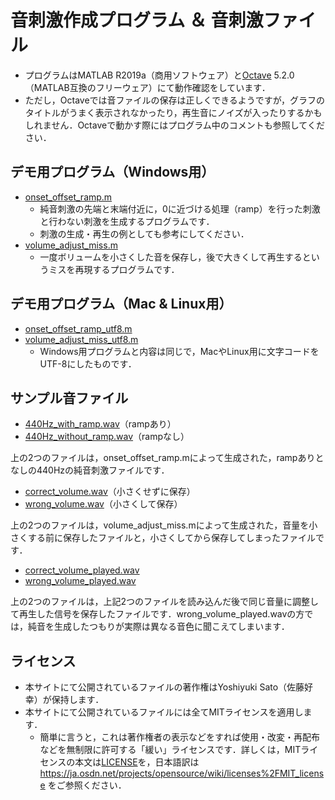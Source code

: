 # 音刺激作成プログラム ＆ 音刺激ファイル

- プログラムはMATLAB R2019a（商用ソフトウェア）と[Octave](https://www.gnu.org/software/octave/) 5.2.0（MATLAB互換のフリーウェア）にて動作確認をしています．
- ただし，Octaveでは音ファイルの保存は正しくできるようですが，グラフのタイトルがうまく表示されなかったり，再生音にノイズが入ったりするかもしれません．Octaveで動かす際にはプログラム中のコメントも参照してください．

## デモ用プログラム（Windows用）
- [onset_offset_ramp.m](onset_offset_ramp.m)
  - 純音刺激の先端と末端付近に，0に近づける処理（ramp）を行った刺激と行わない刺激を生成するプログラムです．
  - 刺激の生成・再生の例としても参考にしてください．
- [volume_adjust_miss.m](volume_adjust_miss.m)
  - 一度ボリュームを小さくした音を保存し，後で大きくして再生するというミスを再現するプログラムです．

## デモ用プログラム（Mac & Linux用）
- [onset_offset_ramp_utf8.m](onset_offset_ramp_utf8.m)
- [volume_adjust_miss_utf8.m](volume_adjust_miss_utf8.m)
  - Windows用プログラムと内容は同じで，MacやLinux用に文字コードをUTF-8にしたものです．

## サンプル音ファイル
- [440Hz_with_ramp.wav](440Hz_with_ramp.wav)（rampあり）
- [440Hz_without_ramp.wav](440Hz_without_ramp.wav)（rampなし）

上の2つのファイルは，onset_offset_ramp.mによって生成された，rampありとなしの440Hzの純音刺激ファイルです．

- [correct_volume.wav](correct_volume.wav)（小さくせずに保存）
- [wrong_volume.wav](wrong_volume.wav)（小さくして保存）

上の2つのファイルは，volume_adjust_miss.mによって生成された，音量を小さくする前に保存したファイルと，小さくしてから保存してしまったファイルです．

- [correct_volume_played.wav](correct_volume_played.wav)
- [wrong_volume_played.wav](wrong_volume_played.wav)

上の2つのファイルは，上記2つのファイルを読み込んだ後で同じ音量に調整して再生した信号を保存したファイルです．wrong_volume_played.wavの方では，純音を生成したつもりが実際は異なる音色に聞こえてしまいます．

## ライセンス
- 本サイトにて公開されているファイルの著作権はYoshiyuki Sato（佐藤好幸）が保持します．
- 本サイトにて公開されているファイルには全てMITライセンスを適用します．
  - 簡単に言うと，これは著作権者の表示などをすれば使用・改変・再配布などを無制限に許可する「緩い」ライセンスです．詳しくは，MITライセンスの本文は[LICENSE](LICENSE)を，日本語訳は https://ja.osdn.net/projects/opensource/wiki/licenses%2FMIT_license をご参照ください．
